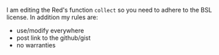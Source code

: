 I am editing the Red's function `collect` so you need to adhere to the BSL license.
In addition my rules are:
- use/modify everywhere
- post link to the github/gist
- no warranties

